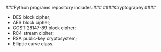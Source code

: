 ###Python programs repository includes:###
####Cryptography:####<br>
* DES block cipher;
* AES block cipher;
* GOST 28147-89 block cipher;
* RC4 stream cipher;
* RSA public-key cryptosystem;
* Elliptic curve class.
